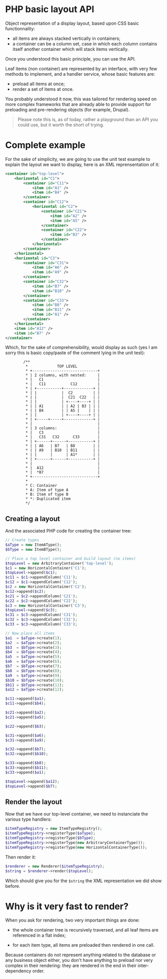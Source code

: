 # PHP basic layout API

Object representation of a display layout, based upon CSS basic functionnality:

 * all items are always stacked vertically in containers;
 * a container can be a column set, case in which each column contains itself
   another container which will stack items vertically.

Once you understood this basic principle, you can use the API.

Leaf items (non container) are represented by an interface, with very few
methods to implement, and a handler service, whose basic features are:

 * preload all items at once;
 * render a set of items at once.

You probably understood it now, this was tailored for rendering speed on more
complex frameworks that are already able to provide support for preloading
and pre-rendering objects (for example, Drupal).

> Please note this is, as of today, rather a playground than an API you could
> use, but it worth the short of trying.

# Complete example

For the sake of simplicity, we are going to use the unit test example to
explain the layout we want to display, here is an XML reprensentation of
it:

```xml
<container id="top-level">
    <horizontal id="C1">
        <container id="C11">
            <item id="A1" />
            <item id="B4" />
        </container>
        <container id="C12">
            <horizontal id="C2">
                <container id="C21">
                    <item id="A2" />
                    <item id="A5" />
                </container>
                <container id="C22">
                    <item id="B3" />
                </container>
            </horizontal>
        </container>
    </horizontal>
    <horizontal id="C3">
        <container id="C31">
            <item id="A6" />
            <item id="A9" />
        </container>
        <container id="C32">
            <item id="B7" />
            <item id="B10" />
        </container>
        <container id="C33">
            <item id="B8" />
            <item id="B11" />
            <item id="A1" />
        </container>
    </horizontal>
    <item id="A12" />
    <item id="B7" />
</container>
```

Which, for the sake of comprehensibility, would display as such (yes I am sorry
this is basic copy/paste of the comment lying in the unit test):

```
        /**
         *             TOP LEVEL
         * +-----------------------------+
         * | 2 columns, with nested:     |
         * |   C1                        |
         * |   C11           C12         |
         * | +-----------+-------------+ |
         * | |           |  C2         | |
         * | |           |  C21  C22   | |
         * | |           | +----+----+ | |
         * | | A1        | | A2 | B3 | | |
         * | | B4        | | A5 |    | | |
         * | |           | +----+----+ | |
         * | +-----+-----+-------------+ |
         * |                             |
         * | 3 columns:                  |
         * |   C3                        |
         * |   C31   C32      C33        |
         * | +------+------+-----------+ |
         * | | A6   | B7   | B8        | |
         * | | A9   | B10  | B11       | |
         * | |      |      | A1*       | |
         * | +------+------+-----------+ |
         * |                             |
         * |  A12                        |
         * |  *B7                        |
         * +-----------------------------+
         *
         * C: Container
         * A: Item of type A
         * B: Item of type B
         * *: Duplicated item
         */
```

## Creating a layout

And the associated PHP code for creating the container tree:

```php
// Create types
$aType = new ItemAType();
$bType = new ItemBType();

// Place a top level container and build layout (no items)
$topLevel = new ArbitraryContainer('top-level');
$c1 = new HorizontalContainer('C1');
$topLevel->append($c1);
$c11 = $c1->appendColumn('C11');
$c12 = $c1->appendColumn('C12');
$c2 = new HorizontalContainer('C2');
$c12->append($c2);
$c21 = $c2->appendColumn('C21');
$c22 = $c2->appendColumn('C22');
$c3 = new HorizontalContainer('C3');
$topLevel->append($c3);
$c31 = $c3->appendColumn('C31');
$c32 = $c3->appendColumn('C32');
$c33 = $c3->appendColumn('C33');

// Now place all items
$a1  = $aType->create(1);
$a2  = $aType->create(2);
$b3  = $bType->create(3);
$b4  = $bType->create(4);
$a5  = $aType->create(5);
$a6  = $aType->create(6);
$b7  = $bType->create(7);
$b8  = $bType->create(8);
$a9  = $aType->create(9);
$b10 = $bType->create(10);
$b11 = $bType->create(11);
$a12 = $aType->create(12);

$c11->append($a1);
$c11->append($b4);

$c21->append($a2);
$c21->append($a5);

$c22->append($b3);

$c31->append($a6);
$c31->append($a9);

$c32->append($b7);
$c32->append($b10);

$c33->append($b8);
$c33->append($b11);
$c33->append($a1);

$topLevel->append($a12);
$topLevel->append($b7);
```

## Render the layout

Now that we have our top-level container, we need to instanciate the various
type handlers:

```php
$itemTypeRegistry = new ItemTypeRegistry();
$itemTypeRegistry->registerType($aType);
$itemTypeRegistry->registerType($bType);
$itemTypeRegistry->registerType(new ArbitraryContainerType());
$itemTypeRegistry->registerType(new HorizontalContainerType());
```

Then render it:
```php
$renderer = new Renderer($itemTypeRegistry);
$string = $renderer->render($topLevel);
```

Which should give you for the ``$string`` the XML representation we did show
before.

# Why is it very fast to render?

When you ask for rendering, two very important things are done:

 * the whole container tree is recursively traversed, and all leaf items are
   referenced in a flat index;

 * for each item type, all items are preloaded then rendered in one call.

Because containers do not represent anything related to the database or any
business object either, you don't have anything to preload nor very complex in
their rendering: they are rendered in the end in their inter-dependency order.
